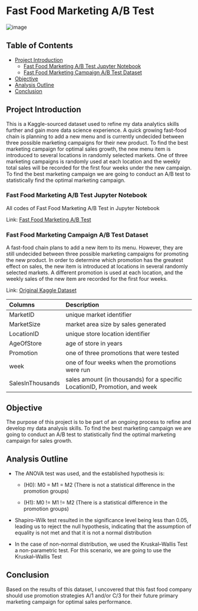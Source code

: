 # Fast Food Marketing A/B Test

![image](https://github.com/jasondo-da/Fast_Food_Marketing_Campaign_AB_Test/assets/138195365/5dbb82c9-db2d-4b3b-99e6-4794a42ff113)

## Table of Contents

- [Project Introduction](#project-introduction)
    - [Fast Food Marketing A/B Test Jupyter Notebook](#fast-food-marketing-ab-test-jupyter-notebook)
    - [Fast Food Marketing Campaign A/B Test Dataset](#fast-food-marketing-campaign-ab-test-dataset)
- [Objective](#objective)
- [Analysis Outline](#analysis-outline)
- [Conclusion](#conclusion)

## Project Introduction

This is a Kaggle-sourced dataset used to refine my data analytics skills further and gain more data science experience. A quick growing fast-food chain is planning to add a new menu and is currently undecided between three possible marketing campaigns for their new product. To find the best marketing campaign for optimal sales growth, the new menu item is introduced to several locations in randomly selected markets. One of three marketing campaigns is randomly used at each location and the weekly total sales will be recorded for the first four weeks under the new campaign. To find the best marketing campaign we are going to conduct an A/B test to statistically find the optimal marketing campaign.

### Fast Food Marketing A/B Test Jupyter Notebook

All codes of Fast Food Marketing A/B Test in Jupyter Notebook

Link: [Fast Food Marketing A/B Test](https://github.com/jasondo-da/Fast_Food_Marketing_Campaign_AB_Test/blob/main/fast_food_ab_test.ipynb)

### Fast Food Marketing Campaign A/B Test Dataset

A fast-food chain plans to add a new item to its menu. However, they are still undecided between three possible marketing campaigns for promoting the new product. In order to determine which promotion has the greatest effect on sales, the new item is introduced at locations in several randomly selected markets. A different promotion is used at each location, and the weekly sales of the new item are recorded for the first four weeks.

Link: [Original Kaggle Dataset](https://www.kaggle.com/datasets/chebotinaa/fast-food-marketing-campaign-ab-test/data)

| Columns | Description |
| :------------- | :------------ |
| MarketID | unique market identifier |
| MarketSize | market area size by sales generated |
| LocationID | unique store location identifier |
| AgeOfStore | age of store in years |
| Promotion | one of three promotions that were tested |
| week | one of four weeks when the promotions were run |
| SalesInThousands | sales amount (in thousands) for a specific LocationID, Promotion, and week |

## Objective

The purpose of this project is to be part of an ongoing process to refine and develop my data analysis skills. To find the best marketing campaign we are going to conduct an A/B test to statistically find the optimal marketing campaign for sales growth.

## Analysis Outline

- The ANOVA test was used, and the established hypothesis is:

    - (H0): M0 = M1 = M2 (There is not a statistical difference in the promotion groups)
    
    - (H1): M0 != M1 != M2 (There is a statistical difference in the promotion groups)

- Shapiro-Wilk test resulted in the significance level being less than 0.05, leading us to reject the null hypothesis, indicating that the assumption of equality is not met and that it is not a normal distribution

- In the case of non-normal distribution, we used the Kruskal–Wallis Test a non-parametric test. For this scenario, we are going to use the Kruskal–Wallis Test

## Conclusion

Based on the results of this dataset, I uncovered that this fast food company should use promotion strategies A/1 and/or C/3 for their future primary marketing campaign for optimal sales performance.
